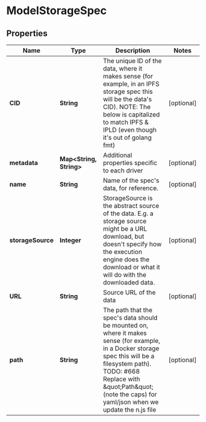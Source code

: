 # ModelStorageSpec

## Properties
Name | Type | Description | Notes
------------ | ------------- | ------------- | -------------
**CID** | **String** | The unique ID of the data, where it makes sense (for example, in an IPFS storage spec this will be the data&#x27;s CID). NOTE: The below is capitalized to match IPFS &amp; IPLD (even though it&#x27;s out of golang fmt) |  [optional]
**metadata** | **Map&lt;String, String&gt;** | Additional properties specific to each driver |  [optional]
**name** | **String** | Name of the spec&#x27;s data, for reference. |  [optional]
**storageSource** | **Integer** | StorageSource is the abstract source of the data. E.g. a storage source might be a URL download, but doesn&#x27;t specify how the execution engine does the download or what it will do with the downloaded data. |  [optional]
**URL** | **String** | Source URL of the data |  [optional]
**path** | **String** | The path that the spec&#x27;s data should be mounted on, where it makes sense (for example, in a Docker storage spec this will be a filesystem path). TODO: #668 Replace with \&quot;Path\&quot; (note the caps) for yaml/json when we update the n.js file |  [optional]
